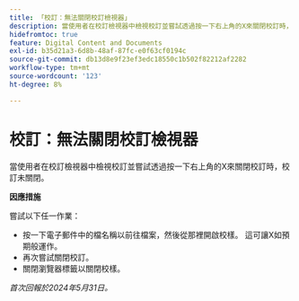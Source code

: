 ```yaml
---
title: 「校訂：無法關閉校訂檢視器」
description: 當使用者在校訂檢視器中檢視校訂並嘗試透過按一下右上角的X來關閉校訂時，校訂未關閉。 此問題有解決方法。
hidefromtoc: true
feature: Digital Content and Documents
exl-id: b35d21a3-6d8b-48af-87fc-e0f63cf0194c
source-git-commit: db13d8e9f23ef3edc18550c1b502f82212af2282
workflow-type: tm+mt
source-wordcount: '123'
ht-degree: 8%

---
```


# 校訂：無法關閉校訂檢視器

當使用者在校訂檢視器中檢視校訂並嘗試透過按一下右上角的X來關閉校訂時，校訂未關閉。

**因應措施**

嘗試以下任一作業：

* 按一下電子郵件中的檔名稱以前往檔案，然後從那裡開啟校樣。 這可讓X如預期般運作。
* 再次嘗試關閉校訂。
* 關閉瀏覽器標籤以關閉校樣。

_首次回報於2024年5月31日。_
